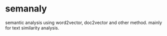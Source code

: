 # semanaly
semantic analysis using word2vector, doc2vector and other method. mainly for text similarity analysis.
